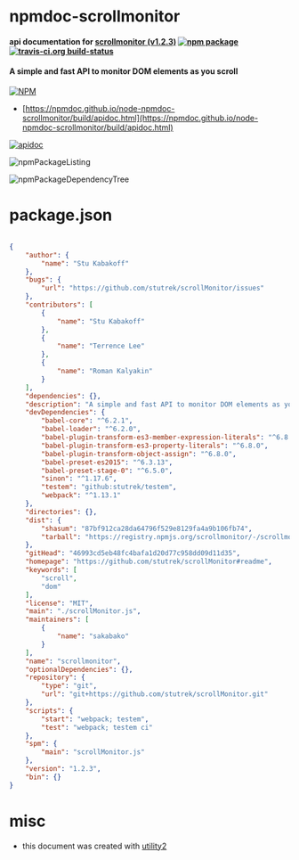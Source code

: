 # npmdoc-scrollmonitor

#### api documentation for  [scrollmonitor (v1.2.3)](https://github.com/stutrek/scrollMonitor#readme)  [![npm package](https://img.shields.io/npm/v/npmdoc-scrollmonitor.svg?style=flat-square)](https://www.npmjs.org/package/npmdoc-scrollmonitor) [![travis-ci.org build-status](https://api.travis-ci.org/npmdoc/node-npmdoc-scrollmonitor.svg)](https://travis-ci.org/npmdoc/node-npmdoc-scrollmonitor)

#### A simple and fast API to monitor DOM elements as you scroll

[![NPM](https://nodei.co/npm/scrollmonitor.png?downloads=true&downloadRank=true&stars=true)](https://www.npmjs.com/package/scrollmonitor)

- [https://npmdoc.github.io/node-npmdoc-scrollmonitor/build/apidoc.html](https://npmdoc.github.io/node-npmdoc-scrollmonitor/build/apidoc.html)

[![apidoc](https://npmdoc.github.io/node-npmdoc-scrollmonitor/build/screenCapture.buildCi.browser.%252Ftmp%252Fbuild%252Fapidoc.html.png)](https://npmdoc.github.io/node-npmdoc-scrollmonitor/build/apidoc.html)

![npmPackageListing](https://npmdoc.github.io/node-npmdoc-scrollmonitor/build/screenCapture.npmPackageListing.svg)

![npmPackageDependencyTree](https://npmdoc.github.io/node-npmdoc-scrollmonitor/build/screenCapture.npmPackageDependencyTree.svg)



# package.json

```json

{
    "author": {
        "name": "Stu Kabakoff"
    },
    "bugs": {
        "url": "https://github.com/stutrek/scrollMonitor/issues"
    },
    "contributors": [
        {
            "name": "Stu Kabakoff"
        },
        {
            "name": "Terrence Lee"
        },
        {
            "name": "Roman Kalyakin"
        }
    ],
    "dependencies": {},
    "description": "A simple and fast API to monitor DOM elements as you scroll",
    "devDependencies": {
        "babel-core": "^6.2.1",
        "babel-loader": "^6.2.0",
        "babel-plugin-transform-es3-member-expression-literals": "^6.8.0",
        "babel-plugin-transform-es3-property-literals": "^6.8.0",
        "babel-plugin-transform-object-assign": "^6.8.0",
        "babel-preset-es2015": "^6.3.13",
        "babel-preset-stage-0": "^6.5.0",
        "sinon": "^1.17.6",
        "testem": "github:stutrek/testem",
        "webpack": "^1.13.1"
    },
    "directories": {},
    "dist": {
        "shasum": "87bf912ca28da64796f529e8129fa4a9b106fb74",
        "tarball": "https://registry.npmjs.org/scrollmonitor/-/scrollmonitor-1.2.3.tgz"
    },
    "gitHead": "46993cd5eb48fc4bafa1d20d77c958dd09d11d35",
    "homepage": "https://github.com/stutrek/scrollMonitor#readme",
    "keywords": [
        "scroll",
        "dom"
    ],
    "license": "MIT",
    "main": "./scrollMonitor.js",
    "maintainers": [
        {
            "name": "sakabako"
        }
    ],
    "name": "scrollmonitor",
    "optionalDependencies": {},
    "repository": {
        "type": "git",
        "url": "git+https://github.com/stutrek/scrollMonitor.git"
    },
    "scripts": {
        "start": "webpack; testem",
        "test": "webpack; testem ci"
    },
    "spm": {
        "main": "scrollMonitor.js"
    },
    "version": "1.2.3",
    "bin": {}
}
```



# misc
- this document was created with [utility2](https://github.com/kaizhu256/node-utility2)
